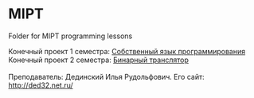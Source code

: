 # MIPT
Folder for MIPT programming lessons

Конечный проект 1 семестра: [Собственный язык программирования](1_semestr/Recursive) \
Конечный проект 2 семестра: [Бинарный транслятор](2_semestr/RealAsmTranslator) \
\
Преподаватель: Дединский Илья Рудольфович. Его сайт: http://ded32.net.ru/
